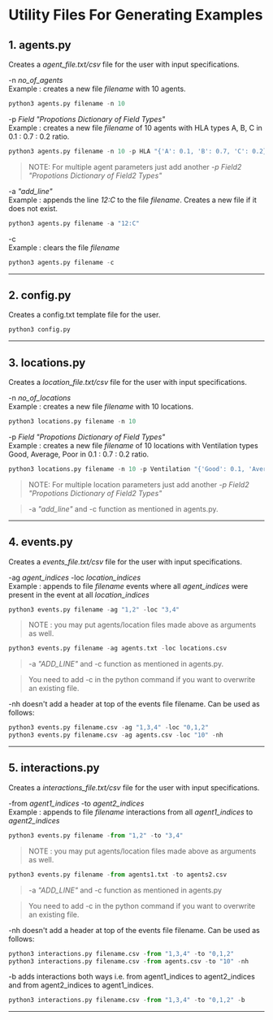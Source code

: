 # Utility Files For Generating Examples 

## 1. agents.py
Creates a *agent_file.txt/csv* file for the user with input specifications.

-n *no_of_agents*<br>
Example : creates a new file *filename* with 10 agents.<br>
```python
python3 agents.py filename -n 10
```
-p *Field "Propotions Dictionary of Field Types"* <br>
Example : creates a new file *filename* of 10 agents with HLA types A, B, C in 0.1 : 0.7 : 0.2 ratio.<br>
```python
python3 agents.py filename -n 10 -p HLA "{'A': 0.1, 'B': 0.7, 'C': 0.2}" 
```
> NOTE: For multiple agent parameters just add another *-p Field2 "Propotions Dictionary of Field2 Types"* 
 
-a *"add_line"*<br>
Example : appends the line *12:C* to the file *filename*. Creates a new file if it does not exist.
```python
python3 agents.py filename -a "12:C"
```
-c <br>
Example : clears the file *filename*
```python
python3 agents.py filename -c
```

---

## 2. config.py
Creates a config.txt template file for the user.
```python
python3 config.py
```

---

## 3. locations.py
Creates a *location_file.txt/csv* file for the user with input specifications.

-n *no_of_locations*<br>
Example : creates a new file *filename* with 10 locations.<br>
```python
python3 locations.py filename -n 10
```
-p *Field* *"Propotions Dictionary of Field Types"* <br>
Example : creates a new file *filename* of 10 locations with Ventilation types Good, Average, Poor in 0.1 : 0.7 : 0.2 ratio.<br>
```python
python3 locations.py filename -n 10 -p Ventilation "{'Good': 0.1, 'Average': 0.7, 'Poor': 0.2}" 
```
> NOTE: For multiple location parameters just add another *-p Field2 "Propotions Dictionary of Field2 Types"* <br>

> -a *"add_line"* and -c function as mentioned in agents.py.

---

## 4. events.py
Creates a *events_file.txt/csv* file for the user with input specifications.

-ag *agent_indices* -loc *location_indices*<br>
Example : appends to file *filename* events where all *agent_indices* were present in the event at all *location_indices*<br>
```python
python3 events.py filename -ag "1,2" -loc "3,4"
```
>NOTE : you may put agents/location files made above as arguments as well. 
```python
python3 events.py filename -ag agents.txt -loc locations.csv
```

>-a *"ADD_LINE"* and -c function as mentioned in agents.py. 

> You need to add -c in the python command if you want to overwrite an existing file.<br>

-nh doesn't add a header at top of the events file filename. Can be used as follows:<br>
```python
python3 events.py filename.csv -ag "1,3,4" -loc "0,1,2"
python3 events.py filename.csv -ag agents.csv -loc "10" -nh
```

---

## 5. interactions.py
Creates a *interactions_file.txt/csv* file for the user with input specifications.

-from *agent1_indices* -to *agent2_indices*<br>
Example : appends to file *filename* interactions from all *agent1_indices* to *agent2_indices*<br>
```python
python3 events.py filename -from "1,2" -to "3,4"
```
>NOTE : you may put agents/location files made above as arguments as well. 
```python
python3 events.py filename -from agents1.txt -to agents2.csv
```
>-a *"ADD_LINE"* and -c function as mentioned in agents.py 

>You need to add -c in the python command if you want to overwrite an existing file.<br>

-nh doesn't add a header at top of the events file filename. Can be used as follows:<br>
```python
python3 interactions.py filename.csv -from "1,3,4" -to "0,1,2"
python3 interactions.py filename.csv -from agents.csv -to "10" -nh
```
-b adds interactions both ways i.e. from agent1_indices to agent2_indices and from agent2_indices to agent1_indices.<br>
```python
python3 interactions.py filename.csv -from "1,3,4" -to "0,1,2" -b
```
---
